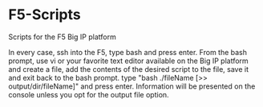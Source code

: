 # F5-Scripts
Scripts for the F5 Big IP platform

In every case, ssh into the F5, type bash and press enter.
From the bash prompt, use vi or your favorite text editor available on the Big IP platform and create a file, add the contents of the desired script to the file, save it and exit back to the bash prompt.
type "bash ./fileName [>> output/dir/fileName]" and press enter. 
Information will be presented on the console unless you opt for the output file option.
